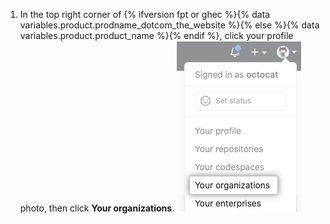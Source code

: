 1. In the top right corner of {% ifversion fpt or ghec %}{% data variables.product.prodname_dotcom_the_website %}{% else %}{% data variables.product.product_name %}{% endif %}, click your profile photo, then click **Your organizations**. ![Suas organizações no menu de perfil](/assets/images/help/profile/your-organizations.png)
